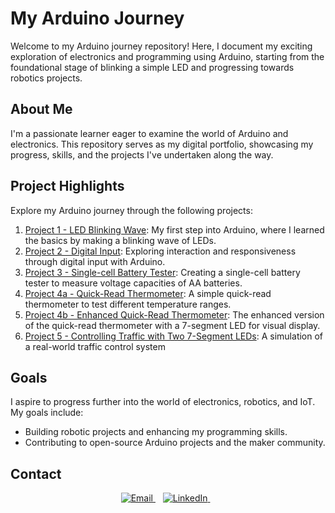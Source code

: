 # My Arduino Journey
Welcome to my Arduino journey repository! Here, I document my exciting exploration of electronics and programming using Arduino, starting from the foundational stage of blinking a simple LED and progressing towards robotics projects.

## About Me
I'm a passionate learner eager to examine the world of Arduino and electronics. This repository serves as my digital portfolio, showcasing my progress, skills, and the projects I've undertaken along the way.

## Project Highlights
Explore my Arduino journey through the following projects:
1. [Project 1 - LED Blinking Wave](Projects/P1/README.md): My first step into Arduino, where I learned the basics by making a blinking wave of LEDs.
2. [Project 2 - Digital Input](Projects/P2/README.md): Exploring interaction and responsiveness through digital input with Arduino.
3. [Project 3 - Single-cell Battery Tester](Projects/P3/README.md): Creating a single-cell battery tester to measure voltage capacities of AA batteries.
4. [Project 4a - Quick-Read Thermometer](Projects/P4a/README.md): A simple quick-read thermometer to test different temperature ranges.
5. [Project 4b - Enhanced Quick-Read Thermometer](Projects/P4b/README.md): The enhanced version of the quick-read thermometer with a 7-segment LED for visual display.
6. [Project 5 - Controlling Traffic with Two 7-Segment LEDs](Projects/P5/README.md): A simulation of a real-world traffic control system

## Goals
I aspire to progress further into the world of electronics, robotics, and IoT. My goals include:
- Building robotic projects and enhancing my programming skills.
- Contributing to open-source Arduino projects and the maker community.

## Contact
<p align="center">
  <a href="mailto:iyke.zusi@gmail.com">
    <img src="https://img.shields.io/badge/Email-%23D14836.svg?&style=for-the-badge&logo=gmail&logoColor=white" alt="Email">
  </a>&nbsp;&nbsp;
  <a href="https://www.linkedin.com/in/iomozusi/">
    <img src="https://img.shields.io/badge/LinkedIn-%230077B5.svg?&style=for-the-badge&logo=linkedin&logoColor=white" alt="LinkedIn">
  </a>&nbsp;&nbsp;
</p>
